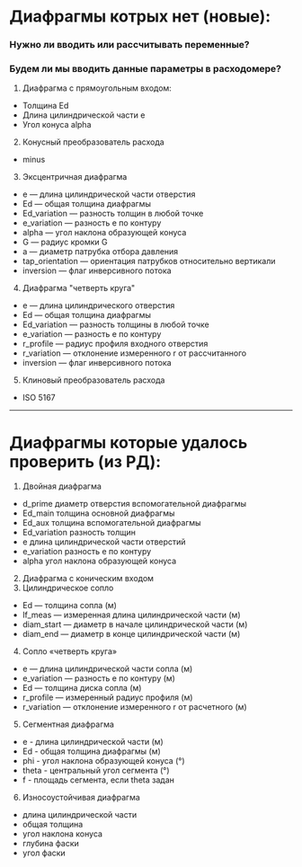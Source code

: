 # Диафрагмы котрых нет (новые): # 

### Нужно ли вводить или рассчитывать переменные?
### Будем ли мы вводить данные параметры в расходомере?
1.  Диафрагма с прямоугольным входом:
* Толщина Ed
* Длина цилиндрической части e
* Угол конуса alpha
2. Конусный преобразователь расхода
* minus  
3. Эксцентричная диафрагма
* e — длина цилиндрической части отверстия
* Ed — общая толщина диафрагмы
* Ed_variation — разность толщин в любой точке
* e_variation — разность e по контуру
* alpha — угол наклона образующей конуса
* G — радиус кромки G
* a — диаметр патрубка отбора давления
* tap_orientation — ориентация патрубков относительно вертикали
* inversion — флаг инверсивного потока
4. Диафрагма "четверть круга"
* e — длина цилиндрического отверстия
* Ed — общая толщина диафрагмы
* Ed_variation — разность толщины в любой точке
* e_variation — разность e по контуру
* r_profile — радиус профиля входного отверстия
* r_variation — отклонение измеренного r от рассчитанного
* inversion — флаг инверсивного потока
5. Клиновый преобразователь расхода
* ISO 5167
----------------------

# Диафрагмы которые удалось проверить (из РД): #

1. Двойная диафрагма
* d_prime диаметр отверстия вспомогательной диафрагмы
* Ed_main толщина основной диафрагмы
* Ed_aux толщина вспомогательной диафрагмы
* Ed_variation разность толщин
* e длина цилиндрической части отверстий
* e_variation разность e по контуру
* alpha угол наклона образующей конуса
2. Диафрагма с коническим входом
3. Цилиндрическое сопло
* Ed — толщина сопла (м)
* lf_meas — измеренная длина цилиндрической части (м)
* diam_start — диаметр в начале цилиндрической части (м)
* diam_end — диаметр в конце цилиндрической части (м)
4. Сопло «четверть круга»
* e — длина цилиндрической части сопла (м)
* e_variation — разность e по контуру (м)
* Ed — толщина диска сопла (м)
* r_profile — измеренный радиус профиля (м)
* r_variation — отклонение измеренного r от расчетного (м)
5. Сегментная диафрагма
* e  - длина цилиндрической части (м)
* Ed   - общая толщина диафрагмы (м)
* phi  - угол наклона образующей конуса (°)
* theta   - центральный угол сегмента (°)
* f  - площадь сегмента, если theta задан
6. Износоустойчивая диафрагма
* длина цилиндрической части
* общая толщина 
* угол наклона конуса 
* глубина фаски 
* угол фаски


